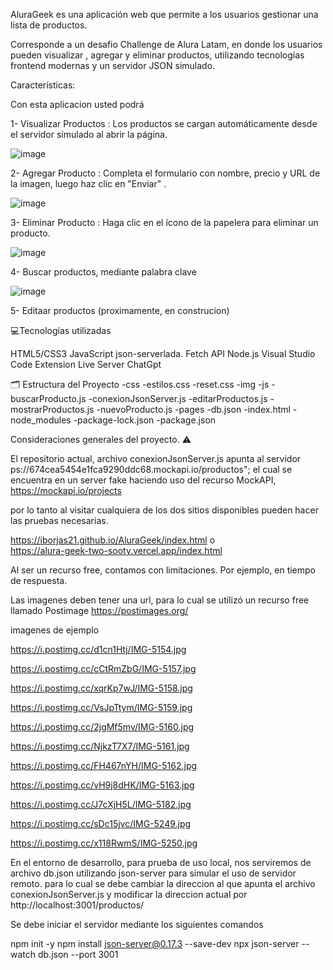
AluraGeek es una aplicación web que permite a los usuarios gestionar una lista de productos. 

Corresponde a un  desafio Challenge de Alura Latam, en donde los usuarios pueden visualizar , agregar y eliminar productos, utilizando tecnologías frontend modernas y un servidor JSON simulado.



Características:

Con esta aplicacion usted podrá

1- Visualizar Productos : Los productos se cargan automáticamente desde el servidor simulado al abrir la página.

![image](https://github.com/user-attachments/assets/85d9633f-7350-47c4-9b46-c8a403885502)

2- Agregar Producto : Completa el formulario con nombre, precio y URL de la imagen, luego haz clic en "Enviar" .

![image](https://github.com/user-attachments/assets/566c03c9-c68d-44c5-94be-4ace8658bbc3)


3- Eliminar Producto : Haga clic en el ícono de la papelera para eliminar un producto.

![image](https://github.com/user-attachments/assets/c2335b6f-9da0-415f-804f-2b4a725e2dcd)

4- Buscar productos, mediante palabra clave

![image](https://github.com/user-attachments/assets/ba69ce7a-ed86-44a4-8728-90bd3ef4d8c9)


5- Editaar productos (proximamente, en construcion)





💻Tecnologías utilizadas

HTML5/CSS3
JavaScript
json-serverlada.
Fetch API
Node.js
Visual Studio Code
Extension Live Server
ChatGpt




🗂️ Estructura del Proyecto
-css
  -estilos.css
  -reset.css
-img
-js
  -buscarProducto.js
  -conexionJsonServer.js
  -editarProductos.js
  -mostrarProductos.js
  -nuevoProducto.js
-pages
-db.json
-index.html
-node_modules
-package-lock.json
-package.json





Consideraciones generales del proyecto. ⚠️


El repositorio actual, archivo conexionJsonServer.js apunta al servidor ps://674cea5454e1fca9290ddc68.mockapi.io/productos";
el cual se encuentra en un server fake haciendo uso del recurso MockAPI,      https://mockapi.io/projects

por lo tanto al visitar cualquiera de los dos sitios disponibles pueden hacer las pruebas necesarias.

https://iborjas21.github.io/AluraGeek/index.html
  o  
https://alura-geek-two-sooty.vercel.app/index.html

Al ser un recurso free, contamos con limitaciones. Por ejemplo, en tiempo de respuesta.

Las imagenes deben tener una url, para lo cual se utilizó un recurso free llamado Postimage https://postimages.org/

imagenes de ejemplo

https://i.postimg.cc/d1cn1Htj/IMG-5154.jpg

https://i.postimg.cc/cCtRmZbG/IMG-5157.jpg

https://i.postimg.cc/xqrKp7wJ/IMG-5158.jpg

https://i.postimg.cc/VsJpTtym/IMG-5159.jpg

https://i.postimg.cc/2jgMf5mv/IMG-5160.jpg

https://i.postimg.cc/NjkzT7X7/IMG-5161.jpg

https://i.postimg.cc/FH467nYH/IMG-5162.jpg

https://i.postimg.cc/vH9j8dHK/IMG-5163.jpg

https://i.postimg.cc/J7cXjH5L/IMG-5182.jpg

https://i.postimg.cc/sDc15jvc/IMG-5249.jpg

https://i.postimg.cc/x118RwmS/IMG-5250.jpg





En el entorno de desarrollo, para prueba de uso local, nos serviremos de archivo db.json utilizando json-server para simular el uso de servidor remoto.
para lo cual se debe cambiar la direccion al que apunta el archivo conexionJsonServer.js y modificar la direccion actual por  http://localhost:3001/productos/

Se debe iniciar el servidor mediante los siguientes comandos

npm init -y
npm install json-server@0.17.3 --save-dev
npx json-server --watch db.json --port 3001





 
